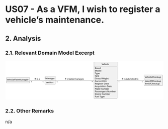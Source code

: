 # US07 - As a VFM, I wish to register a vehicle’s maintenance.

## 2. Analysis

### 2.1. Relevant Domain Model Excerpt 

![Domain Model](svg/us07-domain-model.svg)

### 2.2. Other Remarks

n/a